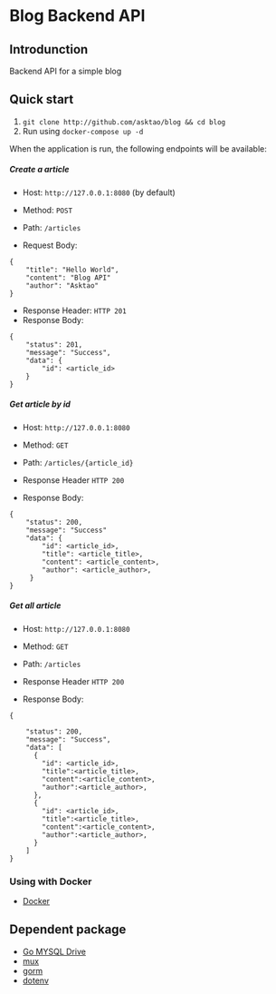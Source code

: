 # Blog Backend API

## Introdunction
Backend API for a simple blog

## Quick start

1. `git clone http://github.com/asktao/blog && cd blog`
2. Run using `docker-compose up -d`


When the application is run, the following endpoints will be available:

##### Create a article

- Host: `http://127.0.0.1:8080` (by default)

- Method: `POST`

- Path: `/articles`

- Request Body:
```
{
    "title": "Hello World",
    "content": "Blog API"
    "author": "Asktao"
}
```
- Response Header: `HTTP 201`
- Response Body:
```
{
    "status": 201,
    "message": "Success",
    "data": {
        "id": <article_id>
    }
}
```

##### Get article by id

- Host: `http://127.0.0.1:8080`

- Method: `GET`

- Path: `/articles/{article_id}`

- Response Header `HTTP 200`

- Response Body:
```
{
    "status": 200,
    "message": "Success"
    "data": {
        "id": <article_id>,
        "title": <article_title>,
        "content": <article_content>,
        "author": <article_author>,
     }
}
```

##### Get all article

- Host: `http://127.0.0.1:8080`

- Method: `GET`

- Path: `/articles`

- Response Header `HTTP 200`

- Response Body:
```
{

    "status": 200,
    "message": "Success",
    "data": [
      {
        "id": <article_id>,
        "title":<article_title>,
        "content":<article_content>,
        "author":<article_author>,
      },
      {
        "id": <article_id>,
        "title":<article_title>,
        "content":<article_content>,
        "author":<article_author>,
      }
    ]
}
```

### Using with Docker
* [Docker](https://www.docker.com)



## Dependent package
* [Go MYSQL Drive](github.com/go-sql-driver/mysql)
* [mux](github.com/gorilla/mux)
* [gorm](https://github.com/jinzhu/gorm)
* [dotenv](https://github.com/joho/godotenv)
